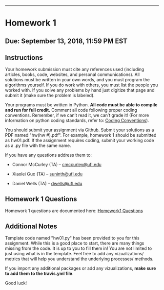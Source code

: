 ---
# Homework 1

## Due: September 13, 2018, 11:59 PM EST

## Instructions

Your homework submission must cite any references used (including
articles, books, code, websites, and personal communications). All
solutions must be written in your own words, and you must program the
algorithms yourself. If you do work with others, you must list the
people you worked with. If you solve any problems by hand just digitize
that page and submit it (make sure the problem is labeled).

Your programs must be written in Python. **All code must be able to compile and
run for full credit.** Comment all code following proper coding
conventions. Remember, if we can’t read it, we can’t grade it! (For more
information on python coding standards, refer to: [Coding Conventions](https://www.python.org/dev/peps/pep-0008/)).

You should submit your assignment via Github. Submit your solutions as a
PDF named "hw(hw #).pdf". For example, homework 1 should be submitted
as hw01.pdf. If the assignment requires coding, submit your working code as a
.py file with the same name.  

If you have any questions address them to:

-   Connor McCurley (TA) – cmccurley@ufl.edu

-   Xiaolei Guo (TA) – suninth@ufl.edu

-   Daniel Wells (TA) – dwells@ufl.edu

## Homework 1 Questions

Homework 1 questions are documented here: [Homework1 Questions](hw01_questions.pdf)

## Additional Notes

Template code named "hw01.py" has been provided to you for this assignment.  While this is a good place to start, there are many things missing from the code.  It is up to you to fill them in!  You are not limited to just using what is in the template.  Feel free to add any vizualizations/ metrics that will help you understand the underlying processes/ methods.

If you import any additional packages or add any vizualizations, **make sure to add them to the travis.yml file**.

Good luck! 


